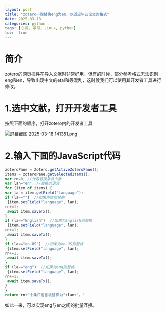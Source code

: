 ```yaml
---
layout: post
title: "zotero一键替换eng为en，以适应毕业论文的格式"
date: 2025-03-18
categories: python
tags: [心得, 学习, Linux, python]
toc:  true
---
```



# 简介
zotero的网页插件在导入文献时非常好用，但有的时候，部分参考格式无法识别eng和en，导致出现中文的etal和等混乱，这时候我们可以使用其开发者工具进行修改。

# 1.选中文献，打开开发者工具


按照下面的顺序，打开zotero内的开发者工具


![屏幕截图 2025-03-18 141351.png](https://cdn.jsdelivr.net/gh/capablezzm/capablezzm.github.io@main/images/2025/3/1742278482697.png)

# 2.输入下面的JavaScript代码

```JavaScript
zoteroPane = Zotero.getActiveZoteroPane();
items = zoteroPane.getSelectedItems();
var rn=0; //计数替换条目个数
var lan="en"; //替换的语言
for (item of items) {
var la = item.getField("language");
if (la=="")  //如果为空则替换
 {item.setField("language", lan);
rn+=1;
 await item.saveTx();
}
if (la=="English")  //如果为English则替换
 {item.setField("language", lan);
rn+=1;
 await item.saveTx();
}
if (la=="en-US")  //如果为en-US则替换
 {item.setField("language", lan);
rn+=1;
 await item.saveTx();
}
if (la=="eng")  //如果为eng则替换
 {item.setField("language", lan);
rn+=1;
 await item.saveTx();
}
}
return rn+"个条目语言被替换为"+lan+"。"

```


如此一来，可以实现eng与en之间的批量互换。